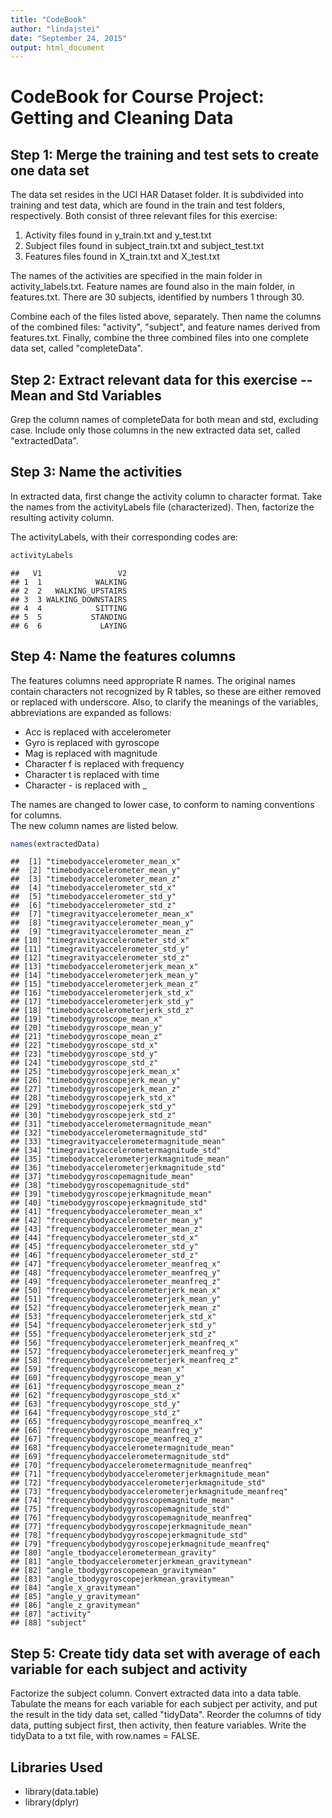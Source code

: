 ```yaml
---
title: "CodeBook"
author: "lindajstei"
date: "September 24, 2015"
output: html_document
---
```




# CodeBook for Course Project: Getting and Cleaning Data

## Step 1: Merge the training and test sets to create one data set

The data set resides in the UCI HAR Dataset folder. It is subdivided into training
and test data, which are found in the train and test folders, respectively.  Both consist of three relevant files for this exercise:
  1. Activity files found in y_train.txt and y_test.txt
  2. Subject files found in subject_train.txt and subject_test.txt
  3. Features files found in X_train.txt and X_test.txt
  
The names of the activities are specified in the main folder in activity_labels.txt. Feature names are found also in the main folder, in features.txt.  There are 30 subjects, identified by numbers 1 through 30.

Combine each of the files listed above, separately. Then name the columns of the combined files: "activity", "subject", and feature names derived from features.txt.  Finally, combine the three combined files into one complete data set, called "completeData".

## Step 2: Extract relevant data for this exercise -- Mean and Std Variables

Grep the column names of completeData for both mean and std, excluding case.  Include only those columns in the new extracted data set, called "extractedData".

## Step 3:  Name the activities

In extracted data, first change the activity column to character format.  Take the names from the activityLabels file (characterized).  Then, factorize the resulting activity column.

The activityLabels, with their corresponding codes are:

```r
activityLabels
```

```
##   V1                 V2
## 1  1            WALKING
## 2  2   WALKING_UPSTAIRS
## 3  3 WALKING_DOWNSTAIRS
## 4  4            SITTING
## 5  5           STANDING
## 6  6             LAYING
```


## Step 4:  Name the features columns

The features columns need appropriate R names.  The original names contain characters not recognized by R tables, so these are either removed or replaced with underscore.  Also, to clarify the meanings of the variables, abbreviations are expanded as follows:

  * Acc is replaced with accelerometer
  * Gyro is replaced with gyroscope
  * Mag is replaced with magnitude
  * Character f is replaced with frequency
  * Character t is replaced with time
  * Character - is replaced with _
  
The names are changed to lower case, to conform to naming conventions for columns.  
The new column names are listed below.


```r
names(extractedData)
```

```
##  [1] "timebodyaccelerometer_mean_x"                        
##  [2] "timebodyaccelerometer_mean_y"                        
##  [3] "timebodyaccelerometer_mean_z"                        
##  [4] "timebodyaccelerometer_std_x"                         
##  [5] "timebodyaccelerometer_std_y"                         
##  [6] "timebodyaccelerometer_std_z"                         
##  [7] "timegravityaccelerometer_mean_x"                     
##  [8] "timegravityaccelerometer_mean_y"                     
##  [9] "timegravityaccelerometer_mean_z"                     
## [10] "timegravityaccelerometer_std_x"                      
## [11] "timegravityaccelerometer_std_y"                      
## [12] "timegravityaccelerometer_std_z"                      
## [13] "timebodyaccelerometerjerk_mean_x"                    
## [14] "timebodyaccelerometerjerk_mean_y"                    
## [15] "timebodyaccelerometerjerk_mean_z"                    
## [16] "timebodyaccelerometerjerk_std_x"                     
## [17] "timebodyaccelerometerjerk_std_y"                     
## [18] "timebodyaccelerometerjerk_std_z"                     
## [19] "timebodygyroscope_mean_x"                            
## [20] "timebodygyroscope_mean_y"                            
## [21] "timebodygyroscope_mean_z"                            
## [22] "timebodygyroscope_std_x"                             
## [23] "timebodygyroscope_std_y"                             
## [24] "timebodygyroscope_std_z"                             
## [25] "timebodygyroscopejerk_mean_x"                        
## [26] "timebodygyroscopejerk_mean_y"                        
## [27] "timebodygyroscopejerk_mean_z"                        
## [28] "timebodygyroscopejerk_std_x"                         
## [29] "timebodygyroscopejerk_std_y"                         
## [30] "timebodygyroscopejerk_std_z"                         
## [31] "timebodyaccelerometermagnitude_mean"                 
## [32] "timebodyaccelerometermagnitude_std"                  
## [33] "timegravityaccelerometermagnitude_mean"              
## [34] "timegravityaccelerometermagnitude_std"               
## [35] "timebodyaccelerometerjerkmagnitude_mean"             
## [36] "timebodyaccelerometerjerkmagnitude_std"              
## [37] "timebodygyroscopemagnitude_mean"                     
## [38] "timebodygyroscopemagnitude_std"                      
## [39] "timebodygyroscopejerkmagnitude_mean"                 
## [40] "timebodygyroscopejerkmagnitude_std"                  
## [41] "frequencybodyaccelerometer_mean_x"                   
## [42] "frequencybodyaccelerometer_mean_y"                   
## [43] "frequencybodyaccelerometer_mean_z"                   
## [44] "frequencybodyaccelerometer_std_x"                    
## [45] "frequencybodyaccelerometer_std_y"                    
## [46] "frequencybodyaccelerometer_std_z"                    
## [47] "frequencybodyaccelerometer_meanfreq_x"               
## [48] "frequencybodyaccelerometer_meanfreq_y"               
## [49] "frequencybodyaccelerometer_meanfreq_z"               
## [50] "frequencybodyaccelerometerjerk_mean_x"               
## [51] "frequencybodyaccelerometerjerk_mean_y"               
## [52] "frequencybodyaccelerometerjerk_mean_z"               
## [53] "frequencybodyaccelerometerjerk_std_x"                
## [54] "frequencybodyaccelerometerjerk_std_y"                
## [55] "frequencybodyaccelerometerjerk_std_z"                
## [56] "frequencybodyaccelerometerjerk_meanfreq_x"           
## [57] "frequencybodyaccelerometerjerk_meanfreq_y"           
## [58] "frequencybodyaccelerometerjerk_meanfreq_z"           
## [59] "frequencybodygyroscope_mean_x"                       
## [60] "frequencybodygyroscope_mean_y"                       
## [61] "frequencybodygyroscope_mean_z"                       
## [62] "frequencybodygyroscope_std_x"                        
## [63] "frequencybodygyroscope_std_y"                        
## [64] "frequencybodygyroscope_std_z"                        
## [65] "frequencybodygyroscope_meanfreq_x"                   
## [66] "frequencybodygyroscope_meanfreq_y"                   
## [67] "frequencybodygyroscope_meanfreq_z"                   
## [68] "frequencybodyaccelerometermagnitude_mean"            
## [69] "frequencybodyaccelerometermagnitude_std"             
## [70] "frequencybodyaccelerometermagnitude_meanfreq"        
## [71] "frequencybodybodyaccelerometerjerkmagnitude_mean"    
## [72] "frequencybodybodyaccelerometerjerkmagnitude_std"     
## [73] "frequencybodybodyaccelerometerjerkmagnitude_meanfreq"
## [74] "frequencybodybodygyroscopemagnitude_mean"            
## [75] "frequencybodybodygyroscopemagnitude_std"             
## [76] "frequencybodybodygyroscopemagnitude_meanfreq"        
## [77] "frequencybodybodygyroscopejerkmagnitude_mean"        
## [78] "frequencybodybodygyroscopejerkmagnitude_std"         
## [79] "frequencybodybodygyroscopejerkmagnitude_meanfreq"    
## [80] "angle_tbodyaccelerometermean_gravity"                
## [81] "angle_tbodyaccelerometerjerkmean_gravitymean"        
## [82] "angle_tbodygyroscopemean_gravitymean"                
## [83] "angle_tbodygyroscopejerkmean_gravitymean"            
## [84] "angle_x_gravitymean"                                 
## [85] "angle_y_gravitymean"                                 
## [86] "angle_z_gravitymean"                                 
## [87] "activity"                                            
## [88] "subject"
```

## Step 5: Create tidy data set with average of each variable for each subject and activity

Factorize the subject column.  Convert extracted data into a data table.  Tabulate the means for each variable for each subject per activity, and put the result in the tidy data set, called "tidyData".  Reorder the columns of tidy data, putting subject first, then activity, then feature variables.  Write the tidyData to a txt file, with row.names = FALSE.

## Libraries Used

  * library(data.table)
  * library(dplyr)




